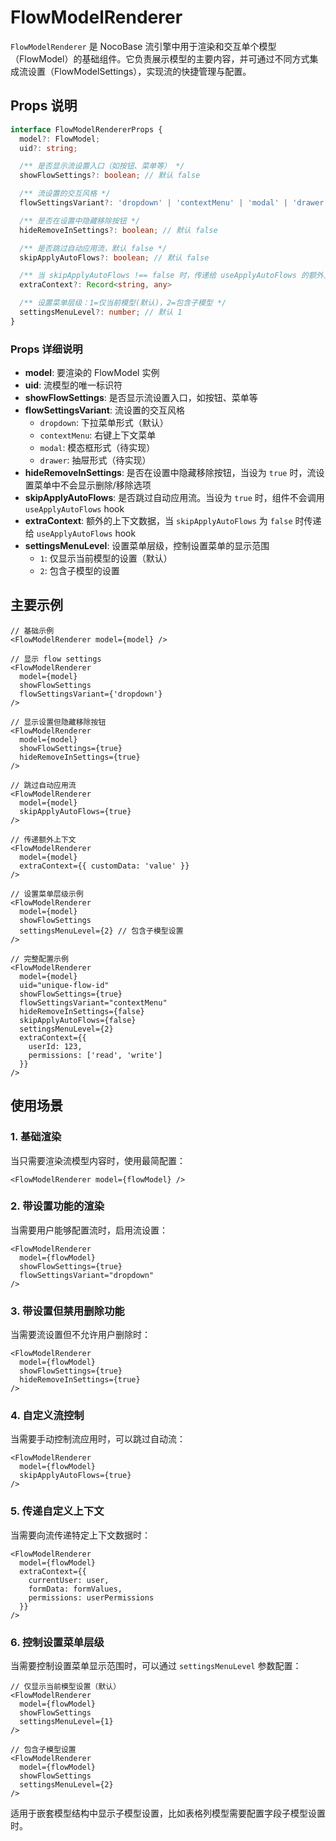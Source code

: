 # FlowModelRenderer

`FlowModelRenderer` 是 NocoBase 流引擎中用于渲染和交互单个模型（FlowModel）的基础组件。它负责展示模型的主要内容，并可通过不同方式集成流设置（FlowModelSettings），实现流的快捷管理与配置。

## Props 说明

```ts
interface FlowModelRendererProps {
  model?: FlowModel;
  uid?: string;

  /** 是否显示流设置入口（如按钮、菜单等） */
  showFlowSettings?: boolean; // 默认 false

  /** 流设置的交互风格 */
  flowSettingsVariant?: 'dropdown' | 'contextMenu' | 'modal' | 'drawer'; // 默认 'dropdown'

  /** 是否在设置中隐藏移除按钮 */
  hideRemoveInSettings?: boolean; // 默认 false

  /** 是否跳过自动应用流，默认 false */
  skipApplyAutoFlows?: boolean; // 默认 false

  /** 当 skipApplyAutoFlows !== false 时，传递给 useApplyAutoFlows 的额外上下文 */
  extraContext?: Record<string, any>

  /** 设置菜单层级：1=仅当前模型(默认)，2=包含子模型 */
  settingsMenuLevel?: number; // 默认 1
}
```

### Props 详细说明

- **model**: 要渲染的 FlowModel 实例
- **uid**: 流模型的唯一标识符
- **showFlowSettings**: 是否显示流设置入口，如按钮、菜单等
- **flowSettingsVariant**: 流设置的交互风格
  - `dropdown`: 下拉菜单形式（默认）
  - `contextMenu`: 右键上下文菜单
  - `modal`: 模态框形式（待实现）
  - `drawer`: 抽屉形式（待实现）
- **hideRemoveInSettings**: 是否在设置中隐藏移除按钮，当设为 `true` 时，流设置菜单中不会显示删除/移除选项
- **skipApplyAutoFlows**: 是否跳过自动应用流。当设为 `true` 时，组件不会调用 `useApplyAutoFlows` hook
- **extraContext**: 额外的上下文数据，当 `skipApplyAutoFlows` 为 `false` 时传递给 `useApplyAutoFlows` hook
- **settingsMenuLevel**: 设置菜单层级，控制设置菜单的显示范围
  - `1`: 仅显示当前模型的设置（默认）
  - `2`: 包含子模型的设置

## 主要示例

```tsx | pure
// 基础示例
<FlowModelRenderer model={model} />

// 显示 flow settings
<FlowModelRenderer 
  model={model} 
  showFlowSettings 
  flowSettingsVariant={'dropdown'}
/>

// 显示设置但隐藏移除按钮
<FlowModelRenderer 
  model={model} 
  showFlowSettings={true}
  hideRemoveInSettings={true}
/>

// 跳过自动应用流
<FlowModelRenderer 
  model={model} 
  skipApplyAutoFlows={true}
/>

// 传递额外上下文
<FlowModelRenderer 
  model={model} 
  extraContext={{ customData: 'value' }}
/>

// 设置菜单层级示例
<FlowModelRenderer 
  model={model} 
  showFlowSettings 
  settingsMenuLevel={2} // 包含子模型设置
/>

// 完整配置示例
<FlowModelRenderer 
  model={model}
  uid="unique-flow-id"
  showFlowSettings={true}
  flowSettingsVariant="contextMenu"
  hideRemoveInSettings={false}
  skipApplyAutoFlows={false}
  settingsMenuLevel={2}
  extraContext={{ 
    userId: 123,
    permissions: ['read', 'write']
  }}
/>
```

## 使用场景

### 1. 基础渲染
当只需要渲染流模型内容时，使用最简配置：

```tsx | pure
<FlowModelRenderer model={flowModel} />
```

### 2. 带设置功能的渲染
当需要用户能够配置流时，启用流设置：

```tsx | pure
<FlowModelRenderer 
  model={flowModel} 
  showFlowSettings={true}
  flowSettingsVariant="dropdown"
/>
```

### 3. 带设置但禁用删除功能
当需要流设置但不允许用户删除时：

```tsx | pure
<FlowModelRenderer 
  model={flowModel} 
  showFlowSettings={true}
  hideRemoveInSettings={true}
/>
```

### 4. 自定义流控制
当需要手动控制流应用时，可以跳过自动流：

```tsx | pure
<FlowModelRenderer 
  model={flowModel} 
  skipApplyAutoFlows={true}
/>
```

### 5. 传递自定义上下文
当需要向流传递特定上下文数据时：

```tsx | pure
<FlowModelRenderer 
  model={flowModel} 
  extraContext={{
    currentUser: user,
    formData: formValues,
    permissions: userPermissions
  }}
/>
```

### 6. 控制设置菜单层级
当需要控制设置菜单显示范围时，可以通过 `settingsMenuLevel` 参数配置：

```tsx | pure
// 仅显示当前模型设置（默认）
<FlowModelRenderer 
  model={flowModel} 
  showFlowSettings
  settingsMenuLevel={1}
/>

// 包含子模型设置
<FlowModelRenderer 
  model={flowModel} 
  showFlowSettings
  settingsMenuLevel={2}
/>
```

适用于嵌套模型结构中显示子模型设置，比如表格列模型需要配置字段子模型设置时。
